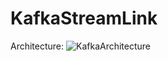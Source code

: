 # KafkaStreamLink

Architecture:
![KafkaArchitecture](https://github.com/user-attachments/assets/c2db4669-542d-4109-bae6-6a063af80676)
